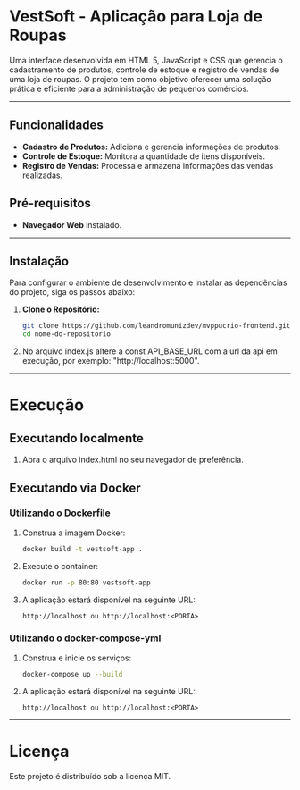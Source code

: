 # VestSoft - Aplicação para Loja de Roupas

Uma interface desenvolvida em HTML 5, JavaScript e CSS que gerencia o cadastramento de produtos, controle de estoque e registro de vendas de uma loja de roupas. O projeto tem como objetivo oferecer uma solução prática e eficiente para a administração de pequenos comércios.

---

## Funcionalidades

- **Cadastro de Produtos:** Adiciona e gerencia informações de produtos.
- **Controle de Estoque:** Monitora a quantidade de itens disponíveis.
- **Registro de Vendas:** Processa e armazena informações das vendas realizadas.

## Pré-requisitos

- **Navegador Web** instalado.

---

## Instalação

Para configurar o ambiente de desenvolvimento e instalar as dependências do projeto, siga os passos abaixo:

1. **Clone o Repositório:**

   ```bash
   git clone https://github.com/leandromunizdev/mvppucrio-frontend.git
   cd nome-do-repositorio

   ```

2. No arquivo index.js altere a const API_BASE_URL com a url da api em execução, por exemplo:
   "http://localhost:5000".

---

# Execução

## Executando localmente

1. Abra o arquivo index.html no seu navegador de preferência.

## Executando via Docker

### Utilizando o Dockerfile

1. Construa a imagem Docker:

   ```bash
   docker build -t vestsoft-app .
   ```

2. Execute o container:
   ```bash
   docker run -p 80:80 vestsoft-app
   ```
3. A aplicação estará disponível na seguinte URL:

   ```
   http://localhost ou http://localhost:<PORTA>
   ```

### Utilizando o docker-compose-yml

1. Construa e inicie os serviços:

   ```bash
   docker-compose up --build
   ```

2. A aplicação estará disponível na seguinte URL:

   ```
   http://localhost ou http://localhost:<PORTA>
   ```

---

# Licença

Este projeto é distribuído sob a licença MIT.
